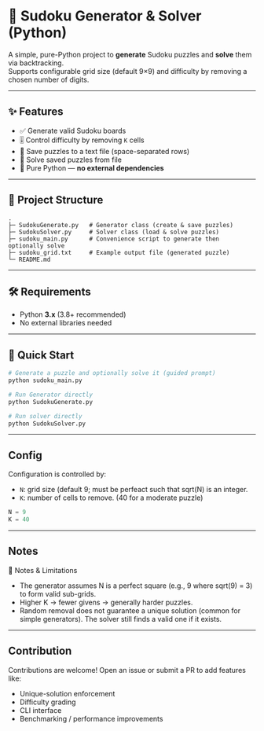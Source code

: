 # 🔢 Sudoku Generator & Solver (Python)

A simple, pure-Python project to **generate** Sudoku puzzles and **solve** them via backtracking.  
Supports configurable grid size (default 9×9) and difficulty by removing a chosen number of digits.

---

## ✨ Features
- ✅ Generate valid Sudoku boards
- 🎚️ Control difficulty by removing `K` cells
- 💾 Save puzzles to a text file (space-separated rows)
- 🧩 Solve saved puzzles from file
- 🐍 Pure Python — **no external dependencies**

---

## 📁 Project Structure

```text
.
├─ SudokuGenerate.py   # Generator class (create & save puzzles)
├─ SudokuSolver.py     # Solver class (load & solve puzzles)
├─ sudoku_main.py      # Convenience script to generate then optionally solve
├─ sudoku_grid.txt     # Example output file (generated puzzle)
└─ README.md
```
---

## 🛠 Requirements
- Python **3.x** (3.8+ recommended)  
- No external libraries needed  

---

## 🚀 Quick Start

```bash
# Generate a puzzle and optionally solve it (guided prompt)
python sudoku_main.py

# Run Generator directly
python SudokuGenerate.py

# Run solver directly
python SudokuSolver.py
```
---

## Config
Configuration is controlled by:
- `N`: grid size (default 9; must be perfeact such that sqrt(N) is an integer.
- `K`: number of cells to remove. (40 for a moderate puzzle)

 ```python
N = 9
K = 40
```
---

## Notes
🧪 Notes & Limitations

- The generator assumes N is a perfect square (e.g., 9 where sqrt(9) = 3) to form valid sub-grids.
- Higher K → fewer givens → generally harder puzzles.
- Random removal does not guarantee a unique solution (common for simple generators). The solver still finds a valid one if it exists.

---

## Contribution
Contributions are welcome!
Open an issue or submit a PR to add features like:
- Unique-solution enforcement
- Difficulty grading
- CLI interface
- Benchmarking / performance improvements


